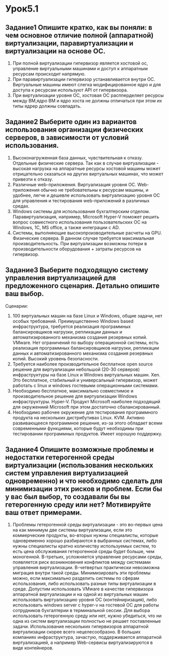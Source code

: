 # Урок5.1
 ## Задание1 Опишите кратко, как вы поняли: в чем основное отличие полной (аппаратной) виртуализации, паравиртуализации и виртуализации на основе ОС.
   1.	При полной виртуализации гипервизор является хостовой ос, управление виртуальными машинами и доступ к аппаратным ресурсам происходит напрямую. 
   2.	При паравиртуализации гипервизор устанавливается внутри ОС. Виртуальные машины имеют слегка модифицированное ядро и для доступа к ресурсам используют API от гипервизора. 
   3.	При виртуализации уровня ОС, хостовая ОС распперделяет ресурсы между ВМ,ядро ВМ и ядро хоста не должны отличаться при этом их типы ядрер должны совпадать.
 ## Задание2 Выберите один из вариантов использования организации физических серверов, в зависимости от условий использования.
   1.	Высоконагруженная база данных, чувствительная к отказу. 
        Отдельные физические сервера. Так как в случае виртуализации - высокая нагрузка на аппаратные ресурсы хостовой машины может отрицательно сказаться на других виртуальных машинах, что может привезти к отказу.
   2.	Различные web-приложения.
	Виртуализация уровня ОС. Web-приложения обычно не требовательны к ресурсам машины, и удобнее, легче и дешевле использовать виртуализацию уровня ОС для управления и тестирования web-приложений в различных средах.
   3.	Windows системы для использования бухгалтерским отделом.
        Паравиртуализация, например, Microsoft Hyper-V поможет решить вопрос совместного использования пользовательских ОС на Windows, 1С, MS office, а также интеграции с AD.
   4.	Системы, выполняющие высокопроизводительные расчеты на GPU.
	Физические сервера. В данном случае требуется максимальная производительность. При виртуализации возможны потери в производительности оборудования + затраты ресурсов на гипервизор.		
 ## Задание3 Выберите подходящую систему управления виртуализацией для предложенного сценария. Детально опишите ваш выбор.
   Сценарии:
   1.	100 виртуальных машин на базе Linux и Windows, общие задачи, нет особых требований. Преимущественно Windows based инфраструктура, требуется реализация программных балансировщиков нагрузки, репликации данных и автоматизированного механизма создания резервных копий.
	VMware. Нет ограничений по выбору операционной системы, есть реализация программных балансировщиков нагрузки, репликации данных и автоматизированного механизма создания резервных копий. Высокий уровень безопасности.
   2.	Требуется наиболее производительное бесплатное open source решение для виртуализации небольшой (20-30 серверов) инфраструктуры на базе Linux и Windows виртуальных машин.
	Xen. Это бесплатное, стабильный и универсальный гипервизор, может работать  с linux и windows гостевыми операционными системами.
   3.	Необходимо бесплатное, максимально совместимое и производительное решение для виртуализации Windows инфраструктуры.
	Hyper-V. Продукт Microsoft наиболее подходящий для окружениий Microsoft при этом достаточно сбалансированный.
   4.	Необходимо рабочее окружение для тестирования программного продукта на нескольких дистрибутивах Linux.
	KVM. Активно развивающееся программное решение, из-за этого обладает всеми современными функциями, которые будут необходимы при тестировании программных продуктов. Имеет хорошую поддержку.
## Задание4 Опишите возможные проблемы и недостатки гетерогенной среды виртуализации (использования нескольких систем управления виртуализацией одновременно) и что необходимо сделать для минимизации этих рисков и проблем. Если бы у вас был выбор, то создавали бы вы гетерогенную среду или нет? Мотивируйте ваш ответ примерами.

   1.	Проблемы гетерогенной среды виртуализации - это во-первых цена на как минимум две системы виртуализации, если это коммерческие продукты, во-вторых нужны специалисты, которые одновременно хорошо разбираются в выбранных системах, либо нужны специалисты кратно количеству используемых систем, то есть цена обслуживания гетерогенной среды будет больше, чем моногенной. В-третьих, усложняется управление ресурсами среды, появляется риск возникновения конфликтов между системами управления виртуализации. В-четвертых практически невозможна миграция внутри такой среды. Минимизировать эти проблемы можно, если максимально разделить системы по сферам использования, либо использовать разные типы виртуализации в среде. Допустим использовать VMware в качестве гипервизора аппаратной виртуализации и на одной из виртуальных машин использовать виртуализацию уровня ОС (контейниризация), либо использовать windows server с hyper-v на гостевой ОС для работы сотрудников бухгалтерии в терминальной сессии.	Для выбора использовать гетерогенную среду или нет, нужно убедиться, что ни одна из систем виртуализации полностью не решает поставленные задачи. Использование нескольких гипервизоров аппаратной виртуализации скорее всего нецелесообразно. В больших компаниях инфраструктура, зачастую, поддерживается аппаратной виртуализацией, а например Web-сервисы виртуализируются в виде контейнеров.

